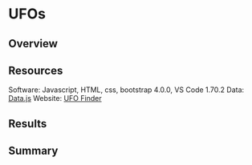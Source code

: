 # UFOs
## Overview


## Resources
Software: Javascript, HTML, css, bootstrap 4.0.0, VS Code 1.70.2
Data: [Data.js](static/js/data.js)
Website: [UFO Finder](index.html)

## Results



## Summary


